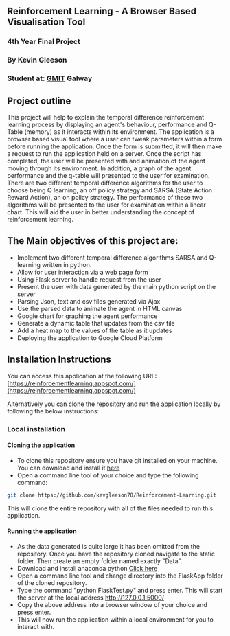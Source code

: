 ## Reinforcement Learning - A Browser Based Visualisation Tool
### 4th Year Final Project
### By Kevin Gleeson
### Student at: [GMIT](www.gmit.ie) Galway
## Project outline 
This project will help to explain the temporal difference reinforcement learning process by displaying an agent's behaviour, performance and Q-Table (memory) as it interacts within its environment. The application is a browser based visual tool where a user can tweak parameters within a form before running the application. Once the form is submitted, it will then make a request to run the application held on a server. Once the script has completed, the user will be presented with and animation of the agent moving through its environment. In addition, a graph of the agent performance and the q-table will presented to the user for examination. There are two different temporal difference algorithms for the user to choose being Q learning, an off policy strategy and SARSA (State Action Reward Action), an on policy strategy. The performance of these two algorithms will be presented to the user for examination within a linear chart.
This will aid the user in better understanding the concept of reinforcement learning.
## The Main objectives of this project are:
* Implement two different temporal difference algorithms SARSA and Q-learning written in python.
* Allow for user interaction via a web page form
* Using Flask server to handle request from the user
* Present the user with data generated by the main python script on the server 
* Parsing Json, text and csv files generated via Ajax
* Use the parsed data to animate the agent in HTML canvas
* Google chart for graphing the agent performance
* Generate a dynamic table that updates from the csv file
* Add a heat map to the values of the table as it updates
* Deploying the application to Google Cloud Platform

## Installation Instructions
You can access this application at the following URL: 
[https://reinforcementlearning.appspot.com/](https://reinforcementlearning.appspot.com/)

Alternatively you can clone the repository and run the application locally by following the below instructions:
### Local installation
#### Cloning the application
* To clone this repository ensure you have git installed on your machine. You can download and install it [here](https://git-scm.com/book/en/v2/Getting-Started-Installing-Git)
* Open a command line tool of your choice and type the following command:
```bash
git clone https://github.com/kevgleeson78/Reinforcement-Learning.git
```
This will clone the entire repository with all of the files needed to run this application.
#### Running the application
* As the data generated is quite large it has been omitted from the repository. 
  Once you have the repository cloned navigate to the static folder.
  Then create an empty folder named exactly "Data".
*	Download and install anaconda python [Click here](https://www.anaconda.com/distribution/)
* Open a command line tool and change directory into the FlaskApp folder of the cloned repository.
* Type the command "python FlaskTest.py" and press enter. This will start the server at the local address http://127.0.0.1:5000/
* Copy the above address into a browser window of your choice and press enter. 
* This will now run the application within a local environment for you to interact with.
